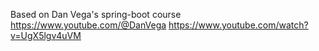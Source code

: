 Based on Dan Vega's spring-boot course https://www.youtube.com/@DanVega
https://www.youtube.com/watch?v=UgX5lgv4uVM
